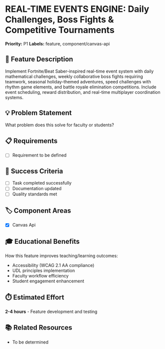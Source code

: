 # REAL-TIME EVENTS ENGINE: Daily Challenges, Boss Fights & Competitive Tournaments

**Priority:** P1
**Labels:** feature, component/canvas-api

## 🚀 Feature Description
Implement Fortnite/Beat Saber-inspired real-time event system with daily mathematical challenges, weekly collaborative boss fights requiring teamwork, seasonal holiday-themed adventures, speed challenges with rhythm game elements, and battle royale elimination competitions. Include event scheduling, reward distribution, and real-time multiplayer coordination systems.

## 💡 Problem Statement
What problem does this solve for faculty or students?

## 📋 Requirements
- [ ] Requirement to be defined

## 🎯 Success Criteria
- [ ] Task completed successfully
- [ ] Documentation updated
- [ ] Quality standards met

## 🏷️ Component Areas
- [x] Canvas Api

## 🎓 Educational Benefits
How this feature improves teaching/learning outcomes:
- Accessibility (WCAG 2.1 AA compliance)
- UDL principles implementation
- Faculty workflow efficiency
- Student engagement enhancement

## ⏱️ Estimated Effort
**2-4 hours** - Feature development and testing

## 📚 Related Resources
- To be determined
